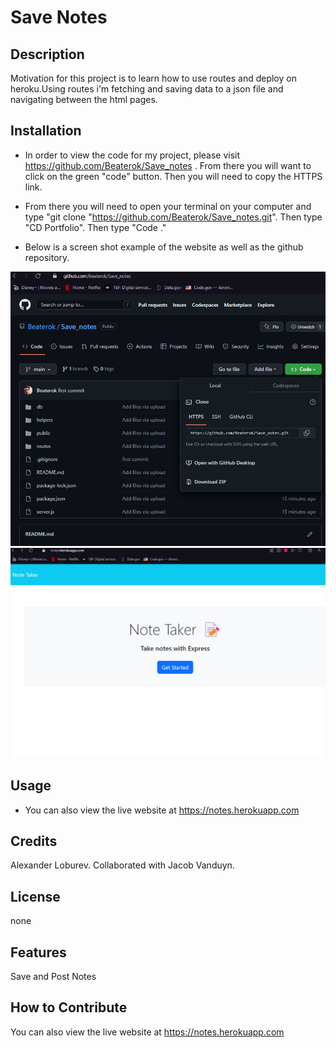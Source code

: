 # Save Notes
## Description

Motivation for this project is to learn how to use routes and deploy on heroku.Using routes i'm fetching and saving data to a json file and navigating between the html pages. 

## Installation
- In order to view the code for my project, please visit https://github.com/Beaterok/Save_notes
. From there you will want to click on the green "code" button. Then you will need to copy the HTTPS link.

- From there you will need to open your terminal on your computer and type "git clone "https://github.com/Beaterok/Save_notes.git". Then type "CD Portfolio". Then type "Code ."



- Below is a screen shot example of the website as well as the github repository. 

![alt text](/pictures/Git_screenshot.png)
![alt text](/pictures/Screenshot.png)

## Usage
- You can also view the live website at https://notes.herokuapp.com


## Credits
Alexander Loburev.
Collaborated with Jacob Vanduyn.

## License
none
## Features

Save and Post Notes

## How to Contribute
You can also view the live website at https://notes.herokuapp.com
